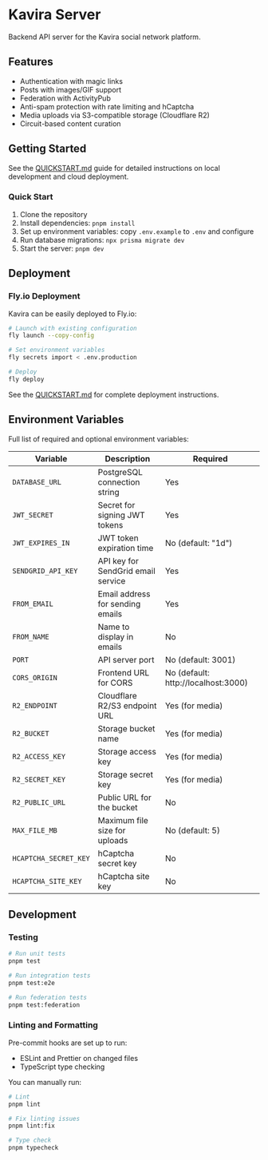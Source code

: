 # Kavira Server

Backend API server for the Kavira social network platform.

## Features

- Authentication with magic links
- Posts with images/GIF support
- Federation with ActivityPub
- Anti-spam protection with rate limiting and hCaptcha
- Media uploads via S3-compatible storage (Cloudflare R2)
- Circuit-based content curation

## Getting Started

See the [QUICKSTART.md](./QUICKSTART.md) guide for detailed instructions on local development and cloud deployment.

### Quick Start

1. Clone the repository
2. Install dependencies: `pnpm install`
3. Set up environment variables: copy `.env.example` to `.env` and configure
4. Run database migrations: `npx prisma migrate dev`
5. Start the server: `pnpm dev`

## Deployment

### Fly.io Deployment

Kavira can be easily deployed to Fly.io:

```bash
# Launch with existing configuration
fly launch --copy-config

# Set environment variables
fly secrets import < .env.production 

# Deploy
fly deploy
```

See the [QUICKSTART.md](./QUICKSTART.md) for complete deployment instructions.

## Environment Variables

Full list of required and optional environment variables:

| Variable | Description | Required |
|----------|-------------|----------|
| `DATABASE_URL` | PostgreSQL connection string | Yes |
| `JWT_SECRET` | Secret for signing JWT tokens | Yes |
| `JWT_EXPIRES_IN` | JWT token expiration time | No (default: "1d") |
| `SENDGRID_API_KEY` | API key for SendGrid email service | Yes |
| `FROM_EMAIL` | Email address for sending emails | Yes |
| `FROM_NAME` | Name to display in emails | No |
| `PORT` | API server port | No (default: 3001) |
| `CORS_ORIGIN` | Frontend URL for CORS | No (default: http://localhost:3000) |
| `R2_ENDPOINT` | Cloudflare R2/S3 endpoint URL | Yes (for media) |
| `R2_BUCKET` | Storage bucket name | Yes (for media) |
| `R2_ACCESS_KEY` | Storage access key | Yes (for media) |
| `R2_SECRET_KEY` | Storage secret key | Yes (for media) |
| `R2_PUBLIC_URL` | Public URL for the bucket | No |
| `MAX_FILE_MB` | Maximum file size for uploads | No (default: 5) |
| `HCAPTCHA_SECRET_KEY` | hCaptcha secret key | No |
| `HCAPTCHA_SITE_KEY` | hCaptcha site key | No |

## Development

### Testing

```bash
# Run unit tests
pnpm test

# Run integration tests
pnpm test:e2e

# Run federation tests
pnpm test:federation
```

### Linting and Formatting

Pre-commit hooks are set up to run:
- ESLint and Prettier on changed files
- TypeScript type checking

You can manually run:

```bash
# Lint
pnpm lint

# Fix linting issues
pnpm lint:fix

# Type check
pnpm typecheck
``` 
